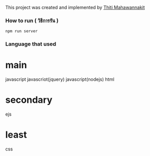 This project was created and implemented by [Thiti Mahawannakit](https://www.facebook.com/n.o.m.o.r.e.1.2.8.0.2)

### How to run ( วิธีการรัน )
`npm run server`

### Language that used
# main
javascript javascriot(jquery) javascript(nodejs) html
# secondary
ejs
# least
css
